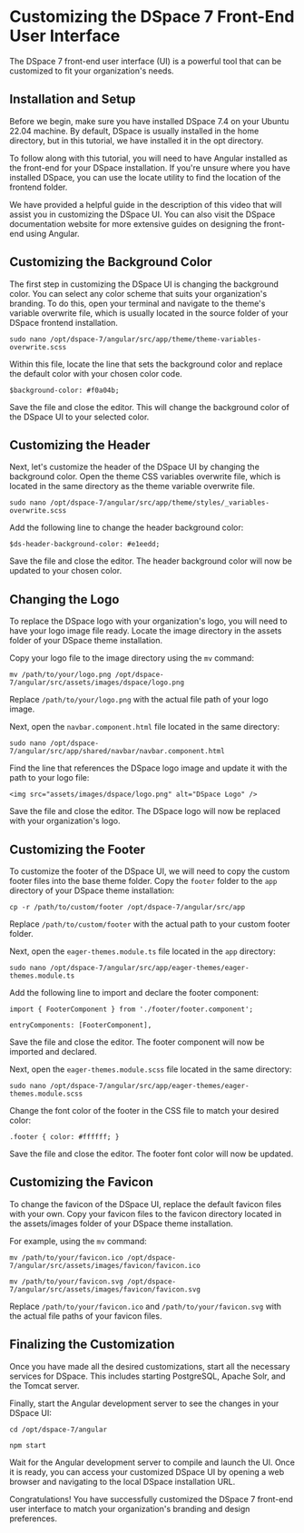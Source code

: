 Customizing the DSpace 7 Front-End User Interface
=================================================

The DSpace 7 front-end user interface (UI) is a powerful tool that can be customized to fit your organization's needs. 

Installation and Setup
----------------------

Before we begin, make sure you have installed DSpace 7.4 on your Ubuntu 22.04 machine. By default, DSpace is usually installed in the home directory, but in this tutorial, we have installed it in the opt directory.

To follow along with this tutorial, you will need to have Angular installed as the front-end for your DSpace installation. If you're unsure where you have installed DSpace, you can use the locate utility to find the location of the frontend folder.

We have provided a helpful guide in the description of this video that will assist you in customizing the DSpace UI. You can also visit the DSpace documentation website for more extensive guides on designing the front-end using Angular.

Customizing the Background Color
--------------------------------

The first step in customizing the DSpace UI is changing the background color. You can select any color scheme that suits your organization's branding. To do this, open your terminal and navigate to the theme's variable overwrite file, which is usually located in the source folder of your DSpace frontend installation.

    sudo nano /opt/dspace-7/angular/src/app/theme/theme-variables-overwrite.scss

Within this file, locate the line that sets the background color and replace the default color with your chosen color code.

    $background-color: #f0a04b;

Save the file and close the editor. This will change the background color of the DSpace UI to your selected color.

Customizing the Header
----------------------

Next, let's customize the header of the DSpace UI by changing the background color. Open the theme CSS variables overwrite file, which is located in the same directory as the theme variable overwrite file.

    sudo nano /opt/dspace-7/angular/src/app/theme/styles/_variables-overwrite.scss

Add the following line to change the header background color:

    $ds-header-background-color: #e1eedd;

Save the file and close the editor. The header background color will now be updated to your chosen color.

Changing the Logo
-----------------

To replace the DSpace logo with your organization's logo, you will need to have your logo image file ready. Locate the image directory in the assets folder of your DSpace theme installation.

Copy your logo file to the image directory using the `mv` command:

    mv /path/to/your/logo.png /opt/dspace-7/angular/src/assets/images/dspace/logo.png

Replace `/path/to/your/logo.png` with the actual file path of your logo image.

Next, open the `navbar.component.html` file located in the same directory:

    sudo nano /opt/dspace-7/angular/src/app/shared/navbar/navbar.component.html

Find the line that references the DSpace logo image and update it with the path to your logo file:

    <img src="assets/images/dspace/logo.png" alt="DSpace Logo" />

Save the file and close the editor. The DSpace logo will now be replaced with your organization's logo.

Customizing the Footer
----------------------

To customize the footer of the DSpace UI, we will need to copy the custom footer files into the base theme folder. Copy the `footer` folder to the `app` directory of your DSpace theme installation:

    cp -r /path/to/custom/footer /opt/dspace-7/angular/src/app

Replace `/path/to/custom/footer` with the actual path to your custom footer folder.

Next, open the `eager-themes.module.ts` file located in the `app` directory:

    sudo nano /opt/dspace-7/angular/src/app/eager-themes/eager-themes.module.ts

Add the following line to import and declare the footer component:

    import { FooterComponent } from './footer/footer.component';

    entryComponents: [FooterComponent],

Save the file and close the editor. The footer component will now be imported and declared.

Next, open the `eager-themes.module.scss` file located in the same directory:

    sudo nano /opt/dspace-7/angular/src/app/eager-themes/eager-themes.module.scss

Change the font color of the footer in the CSS file to match your desired color:

    .footer { color: #ffffff; }

Save the file and close the editor. The footer font color will now be updated.

Customizing the Favicon
-----------------------

To change the favicon of the DSpace UI, replace the default favicon files with your own. Copy your favicon files to the favicon directory located in the assets/images folder of your DSpace theme installation.

For example, using the `mv` command:

    mv /path/to/your/favicon.ico /opt/dspace-7/angular/src/assets/images/favicon/favicon.ico

    mv /path/to/your/favicon.svg /opt/dspace-7/angular/src/assets/images/favicon/favicon.svg

Replace `/path/to/your/favicon.ico` and `/path/to/your/favicon.svg` with the actual file paths of your favicon files.

Finalizing the Customization
----------------------------

Once you have made all the desired customizations, start all the necessary services for DSpace. This includes starting PostgreSQL, Apache Solr, and the Tomcat server.

Finally, start the Angular development server to see the changes in your DSpace UI:

    cd /opt/dspace-7/angular

    npm start

Wait for the Angular development server to compile and launch the UI. Once it is ready, you can access your customized DSpace UI by opening a web browser and navigating to the local DSpace installation URL.

Congratulations! You have successfully customized the DSpace 7 front-end user interface to match your organization's branding and design preferences.
